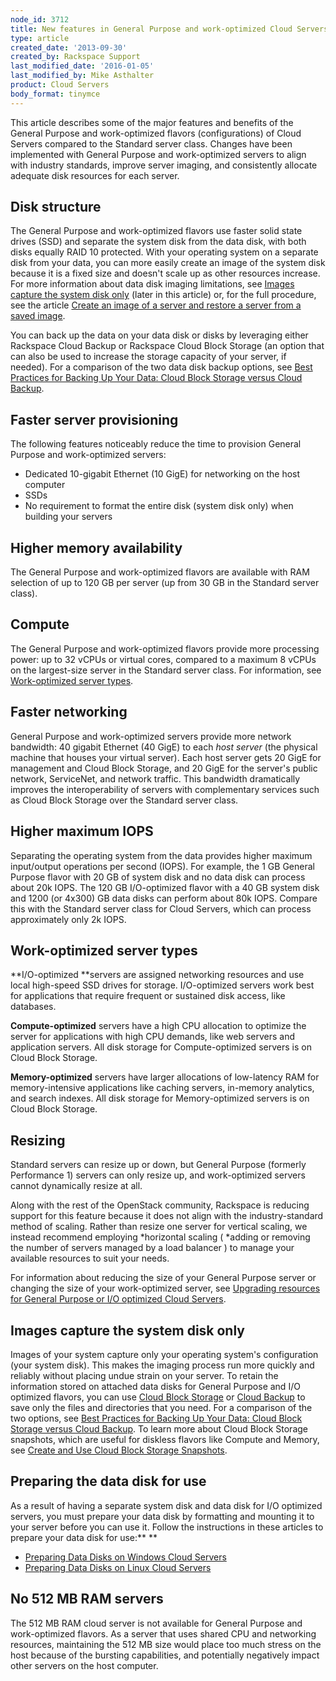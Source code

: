 ```yaml
---
node_id: 3712
title: New features in General Purpose and work-optimized Cloud Servers
type: article
created_date: '2013-09-30'
created_by: Rackspace Support
last_modified_date: '2016-01-05'
last_modified_by: Mike Asthalter
product: Cloud Servers
body_format: tinymce
---
```


This article describes some of the major features and benefits of the
General Purpose and work-optimized flavors (configurations) of Cloud
Servers compared to the Standard server class. Changes have been
implemented with General Purpose and work-optimized servers to align
with industry standards, improve server imaging, and consistently
allocate adequate disk resources for each server.

Disk structure
--------------

The General Purpose and work-optimized flavors use faster solid state
drives (SSD) and separate the system disk from the data disk, with both
disks equally RAID 10 protected. With your operating system on a
separate disk from your data, you can more easily create an image of the
system disk because it is a fixed size and doesn't scale up as other
resources increase. For more information about data disk imaging
limitations, see [Images capture the system disk only](#ImageCapture)
(later in this article) or, for the full procedure, see the
article [Create an image of a server and restore a server from a saved
image](/how-to/create-an-image-of-a-server-and-restore-a-server-from-a-saved-image).

You can back up the data on your data disk or disks by leveraging either
Rackspace Cloud Backup or Rackspace Cloud Block Storage (an option that
can also be used to increase the storage capacity of your server, if
needed). For a comparison of the two data disk backup options, see [Best
Practices for Backing Up Your Data: Cloud Block Storage versus Cloud
Backup](/how-to/best-practices-for-backing-up-your-data-cloud-block-storage-versus-cloud-backup).

Faster server provisioning
--------------------------

The following features noticeably reduce the time to provision General
Purpose and work-optimized servers:

-   Dedicated 10-gigabit Ethernet (10 GigE) for networking on the host
    computer
-   SSDs
-   No requirement to format the entire disk (system disk only) when
    building your servers

Higher memory availability
--------------------------

The General Purpose and work-optimized flavors are available with RAM
selection of up to 120 GB per server (up from 30 GB in the Standard
server class).

Compute
-------

The General Purpose and work-optimized flavors provide more processing
power: up to 32 vCPUs or virtual cores, compared to a maximum 8 vCPUs on
the largest-size server in the Standard server class. For information,
see [Work-optimized server types](#SizeOptions).

Faster networking
-----------------

General Purpose and work-optimized servers provide more network
bandwidth: 40 gigabit Ethernet (40 GigE) to each *host server* (the
physical machine that houses your virtual server). Each host server
gets 20 GigE for management and Cloud Block Storage, and 20 GigE for the
server's public network, ServiceNet, and network traffic. This bandwidth
dramatically improves the interoperability of servers with complementary
services such as Cloud Block Storage over the Standard server class.

Higher maximum IOPS
-------------------

Separating the operating system from the data provides higher maximum
input/output operations per second (IOPS). For example, the 1 GB General
Purpose flavor with 20 GB of system disk and no data disk can process
about 20k IOPS. The 120 GB I/O-optimized flavor with a 40 GB system disk
and 1200 (or 4x300) GB data disks can perform about 80k IOPS. Compare
this with the Standard server class for Cloud Servers, which can process
approximately only 2k IOPS.

Work-optimized server types
-------------------------------

**I/O-optimized **servers are assigned networking resources and use
local high-speed SSD drives for storage. I/O-optimized servers work best
for applications that require frequent or sustained disk access, like
databases.

**Compute-optimized** servers have a high CPU allocation to optimize the
server for applications with high CPU demands, like web servers and
application servers. All disk storage for Compute-optimized servers is
on Cloud Block Storage.

**Memory-optimized** servers have larger allocations of low-latency RAM
for memory-intensive applications like caching servers, in-memory
analytics, and search indexes. All disk storage for Memory-optimized
servers is on Cloud Block Storage.

Resizing
--------

Standard servers can resize up or down, but General Purpose (formerly
Performance 1) servers can only resize up, and work-optimized servers
cannot dynamically resize at all.

Along with the rest of the OpenStack community, Rackspace is reducing
support for this feature because it does not align with the
industry-standard method of scaling. Rather than resize one server for
vertical scaling, we instead recommend employing *horizontal
scaling ( *adding or removing the number of servers managed by a load
balancer ) to manage your available resources to suit your needs.

For information about reducing the size of your General Purpose server
or changing the size of your work-optimized server, see [Upgrading
resources for General Purpose or I/O optimized Cloud
Servers](/how-to/upgrading-resources-for-general-purpose-or-io-optimized-cloud-servers).

Images capture the system disk only
---------------------------------------

Images of your system capture only your operating system's configuration
(your system disk). This makes the imaging process run more quickly and
reliably without placing undue strain on your server. To retain the
information stored on attached data disks for General Purpose and I/O
optimized flavors, you can use [Cloud Block
Storage](/how-to/create-and-attach-a-cloud-block-storage-volume)
or [Cloud
Backup](/how-to/rackspace-cloud-backup-install-the-agent-on-linux)
to save only the files and directories that you need. For a comparison
of the two options, see [Best Practices for Backing Up Your Data: Cloud
Block Storage versus Cloud
Backup](/how-to/best-practices-for-backing-up-your-data-cloud-block-storage-versus-cloud-backup).
To learn more about Cloud Block Storage snapshots, which are useful for
diskless flavors like Compute and Memory, see [Create and Use Cloud
Block Storage
Snapshots](/how-to/create-and-use-cloud-block-storage-snapshots).

Preparing the data disk for use
-------------------------------

As a result of having a separate system disk and data disk for I/O
optimized servers, you must prepare your data disk by formatting and
mounting it to your server before you can use it. Follow the
instructions in these articles to prepare your data disk for use:** **

-   [Preparing Data Disks on Windows Cloud
    Servers](/how-to/preparing-data-disks-on-windows-cloud-servers)
-   [Preparing Data Disks on Linux Cloud
    Servers](/how-to/preparing-data-disks-on-linux-cloud-servers)

No 512 MB RAM servers
---------------------

The 512 MB RAM cloud server is not available for General Purpose and
work-optimized flavors. As a server that uses shared CPU and networking
resources, maintaining the 512 MB size would place too much stress on
the host because of the bursting capabilities, and potentially
negatively impact other servers on the host computer.


